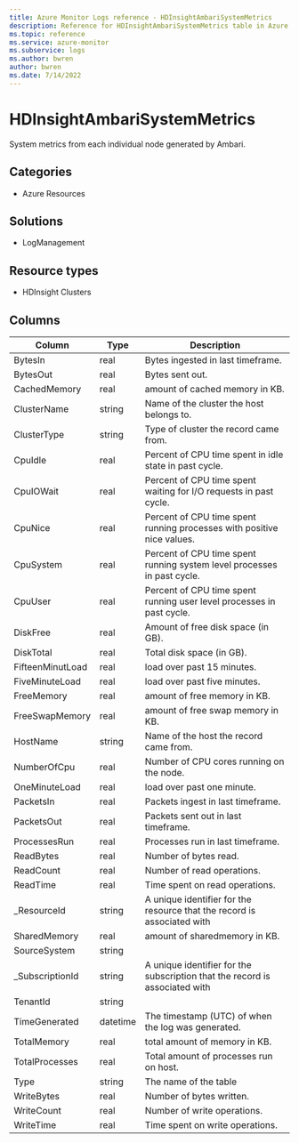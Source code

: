 ```yaml
---
title: Azure Monitor Logs reference - HDInsightAmbariSystemMetrics
description: Reference for HDInsightAmbariSystemMetrics table in Azure Monitor Logs.
ms.topic: reference
ms.service: azure-monitor
ms.subservice: logs
ms.author: bwren
author: bwren
ms.date: 7/14/2022
---
```


# HDInsightAmbariSystemMetrics

 System metrics from each individual node generated by Ambari.

## Categories

- Azure Resources
## Solutions

- LogManagement
## Resource types

- HDInsight Clusters




## Columns

| Column | Type | Description |
| --- | --- | --- |
| BytesIn | real | Bytes ingested in last timeframe. |
| BytesOut | real | Bytes sent out. |
| CachedMemory | real | amount of cached memory in KB. |
| ClusterName | string | Name of the cluster the host belongs to. |
| ClusterType | string | Type of cluster the record came from. |
| CpuIdle | real | Percent of CPU time spent in idle state in past cycle. |
| CpuIOWait | real | Percent of CPU time spent waiting for I/O requests in past cycle. |
| CpuNice | real | Percent of CPU time spent running processes with positive nice values. |
| CpuSystem | real | Percent of CPU time spent running system level processes in past cycle. |
| CpuUser | real | Percent of CPU time spent running user level processes in past cycle. |
| DiskFree | real | Amount of free disk space (in GB). |
| DiskTotal | real | Total disk space (in GB). |
| FifteenMinutLoad | real | load over past 15 minutes. |
| FiveMinuteLoad | real | load over past five minutes. |
| FreeMemory | real | amount of free memory in KB. |
| FreeSwapMemory | real | amount of free swap memory in KB. |
| HostName | string | Name of the host the record came from. |
| NumberOfCpu | real | Number of CPU cores running on the node. |
| OneMinuteLoad | real | load over past one minute. |
| PacketsIn | real | Packets ingest in last timeframe. |
| PacketsOut | real | Packets sent out in last timeframe. |
| ProcessesRun | real | Processes run in last timeframe. |
| ReadBytes | real | Number of bytes read. |
| ReadCount | real | Number of read operations. |
| ReadTime | real | Time spent on read operations. |
| _ResourceId | string | A unique identifier for the resource that the record is associated with |
| SharedMemory | real | amount of sharedmemory in KB. |
| SourceSystem | string |  |
| _SubscriptionId | string | A unique identifier for the subscription that the record is associated with |
| TenantId | string |  |
| TimeGenerated | datetime | The timestamp (UTC) of when the log was generated. |
| TotalMemory | real | total amount of memory in KB. |
| TotalProcesses | real | Total amount of processes run on host. |
| Type | string | The name of the table |
| WriteBytes | real | Number of bytes written. |
| WriteCount | real | Number of write operations. |
| WriteTime | real | Time spent on write operations. |
